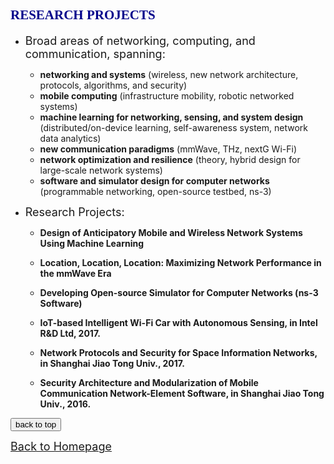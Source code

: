 
## <span id="j7"><font color='darkblue' face="Georgia">RESEARCH PROJECTS</font></span>

* <font size=4> Broad areas of networking, computing, and communication, spanning: </font>

  * **networking and systems** (wireless, new network architecture, protocols, algorithms, and security) 
  * **mobile computing** (infrastructure mobility, robotic networked systems)
  * **machine learning for networking, sensing, and system design** (distributed/on-device learning, self-awareness system, network data analytics)
  * **new communication paradigms** (mmWave, THz, nextG Wi-Fi) 
  * **network optimization and resilience** (theory, hybrid design for large-scale network systems)
  * **software and simulator design for computer networks** (programmable networking, open-source testbed, ns-3)
 
 
* <font size=4> Research Projects: </font>
 
  * **Design of Anticipatory Mobile and Wireless Network Systems Using Machine Learning**

  * **Location, Location, Location: Maximizing Network Performance in the mmWave Era**

  * **Developing Open-source Simulator for Computer Networks (ns-3 Software)**

  * **IoT-based Intelligent Wi-Fi Car with Autonomous Sensing, in Intel R&D Ltd, 2017.**

  * **Network Protocols and Security for Space Information Networks, in Shanghai Jiao Tong Univ., 2017.**

  * **Security Architecture and Modularization of Mobile Communication Network-Element Software, in Shanghai Jiao Tong Univ., 2016.**

<!-- * Activities: My researches are focused on two network scenarios for mmWave communication: 1) mmWave backhaul networks and 2) mmWave WLAN (primarily in the indoor context). For mmWave backhaul networks, which is proposed because of the existence of a large number of small-cell BSs within each macro-cell in 5G era and it aims to resolve the issue of forwarding the large amount of backhaul traffic between these small-cell BSs without wired connections, we have investigated design of high throughput relay-assisted backhaul network architecture in urban environments, analyzed the effects of obstacles on backhaul networks, and developed techniques for reconfiguration to provide survivability of backhaul networks in the presence of dynamic obstacles. For mmWave WLAN, we investigated access point (AP) mobility and the use of multiple APs to exploit location sensitivity. These activities primarily involved mathematical analyses and a combination of Matlab and ns-3 simulations. For the access point mobility work, a prototype of a ceiling-mounted AP mobility platform was developed and used for evaluation purposes to complement the mathematical analyses and simulation results. For the multi-AP work, several algorithms were proposed to generate optimal multi-AP placements such that the desirable performance and blockage-free operation can be achieved. The study of multiple mobile APs is also conducted. -->

<!-- * The works are focused on developing end-to-end simulator of mmWave out-of-band backhaul networks in ns-3. We first
introduce a design for an out-of-band backhaul module in ns-3. A custom backhaul network device is proposed that can be added to
nodes to enable out-of-band backhaul transmissions. We implement the anchored BS node connected to core-network with both access and backhaul abilities, the small-cell BS node with both access and backhaul abilities, and the mmWave relay node with only dedicated backhauling features. -->

<!-- * Another part of the works are focused on the developing end-to-end simulator for mmWave indoor scenarios in ns-3. We first
introduce a design for the obstacle module in ns-3, and design the matched channel model for simulating network performance in a variety of next-generation scenarios of interest. We also target on improving the simulation efficiency on ns-3 in the dense network scenarios with a number of obstacles, APs and users. -->

<!-- * Develop statistical and ray-tracing-based high-fidelity channel models in ns-3. Integrating 802.11ad & ay standards and protocols into the branch of ns-3. -->

 


<!-- ## <span id="j8"><font color='darkblue' face="Georgia">PAST PROJECTS</font></span> -->
<!-- ### &diams;	Developing Graphic Processing Units driver for video post-processing, in Intel R&D Ltd.
* Based on the Intel processor microarchitecture,  we developed the driver and doing the post-processing used in the video/film business for quality-improvement image processing, such as scaling, color correction, denoising, deinterlacing and high dynamic range rendering, etc. -->


<!-- * We developed the smart WiFi car based on Intel chips, which can be used for automatically taking pictures and sensoring environments. My works mainly responsible for designing overall framework and developing the underlying embedded drivers. We designed a set of inverse sequences with the interface multiplexing technology and applied to WIFI serial ports, so that the driver was freed from the shackles of hardware, saving on the cost of hardware development. We also designed the appication based on Android system, which was used to wirelessly remote control for the car. -->

<!-- * Because of the unbalanced computation ability of every node in space information networks, the efficiency and lightweight computation are two significant characteristics for network security protocols in this specific environment. We broke through the limits of old ways, abandoned the existing algorithms such as PKI or IBE, and devised several lightweight encryption schemes just based on hash and XOR operations. Through extensive theoretical analysis and simulation tests, it was evident that proposed optimized algorithms not only met all security requirements, but reduced the cost as well. -->

<!-- * Fulfilled information encryption of security components, designed distribution of keys and the storage security algorithm.
* Designed and filed two patents: 1) Linux Security Module (LSM) based database connection access control method, which applied the hook functions within the LSM framework; 2) virtual device based dynamic and static integrated security strategy update method, which was a solution of combining dynamic and static update strategies put forward to ensure the system's stability. -->

<!-- * Goals: This project is focused on the location-sensitivity aspect of mmWave communication, i.e. that small changes in the location of the transceiver of a mmWave link can have dramatic impact on performance. The major goals are to quantify location sensitivity and to investigate ways in which location sensitivity can be exploited, both at network design time and during network operation, to improve mmWave performance. Among the techniques investigated to take advantage of location sensitivity are controlled mobility and optimized use of relay nodes. -->


<div style="text-align:left">
     <a href="#top"><input type="button" value="back to top" /></a>
</div>

[<u><font size='4'>Back to Homepage</font></u>](https://yuchen-sh.github.io)

  


